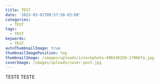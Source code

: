 ```yaml
---
title: TEST
date: '2023-03-01T09:57:58-03:00'
categories:
  - TEST
tags:
  - TEST
keywords:
  - TEST
autoThumbnailImage: true
thumbnailImagePosition: top
thumbnailImage: /images/uploads/istockphoto-496540150-170667a.jpg
coverImage: /images/uploads/cover-post.jpg
---
```

TESTE TESTE
